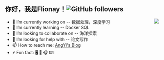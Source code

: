 ## 你好，我是Flionay！![GitHub followers](https://img.shields.io/github/followers/flionay?style=social)

<a href="#">
<img align="right" src="https://github-readme-stats.vercel.app/api?username=flionay&hide=contribs,prs&count_private=true&show_icons=true&theme=flag-india">
</a>

- 🔭 I’m currently working on -- 数据处理，深度学习
- 🌱 I’m currently learning -- Docker SQL 
- 👯 I’m looking to collaborate on -- 海洋探索
- 🤔 I’m looking for help with -- 论文写作
- 📫 How to reach me: [AngYi's Blog](https://www.angyi.online/)
- ⚡ Fun fact: 🖥️ 📱 🎧 ⌨️ 

